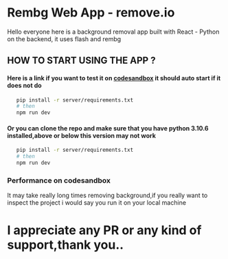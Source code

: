 # Rembg Web App - remove.io

Hello everyone here is a  background removal app built with React - Python on the backend, it uses flash and rembg

## HOW TO START USING THE APP ?

#### Here is a link if you want to test it on [codesandbox](https://codesandbox.io/p/github/UnCor3/rembg-web-app/main) it should auto start if it does not do

```bash
   pip install -r server/requirements.txt
   # then
   npm run dev
```

#### Or you can clone the repo and make sure that you have python 3.10.6 installed,above or below this version may not work

```bash
   pip install -r server/requirements.txt
   # then
   npm run dev
```

### Performance on codesandbox

It may take really long times removing background,if you really want to inspect the project i would say you run it on your local machine

# I appreciate any PR or any kind of support,thank you..
